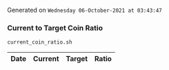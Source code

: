Generated on `Wednesday 06-October-2021 at 03:43:47`

### Current to Target Coin Ratio
`current_coin_ratio.sh`

Date|Current|Target|Ratio
---|---|---|---
